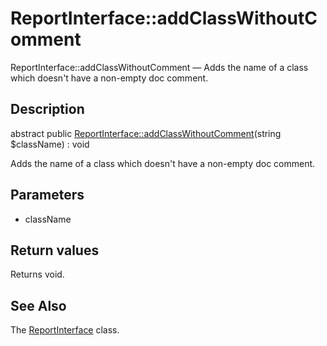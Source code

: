 ReportInterface::addClassWithoutComment
================

ReportInterface::addClassWithoutComment — Adds the name of a class which doesn't have a non-empty doc comment.

Description
---------------


abstract public [ReportInterface::addClassWithoutComment](https://github.com/lingtalfi/DocTools/blob/master/doc/api/DocTools/Report/ReportInterface/addClassWithoutComment.md)(string $className) : void




Adds the name of a class which doesn't have a non-empty doc comment.




Parameters
--------------


- className

    


Return values
----------------

Returns void.









See Also
-----------

The [ReportInterface](https://github.com/lingtalfi/DocTools/blob/master/doc/api/DocTools/Report/ReportInterface.md) class.

